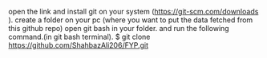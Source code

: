 open the link and install git on your system (https://git-scm.com/downloads ).
create a folder on your pc (where you want to put the data fetched from this github repo)
open git bash in your folder.
and run the following command.(in git bash terminal).
$ git clone https://github.com/ShahbazAli206/FYP.git
